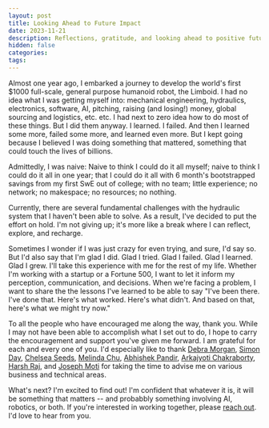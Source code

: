 ```yaml
---
layout: post
title: Looking Ahead to Future Impact
date: 2023-11-21
description: Reflections, gratitude, and looking ahead to positive future impact
hidden: false
categories:
tags:
---
```


Almost one year ago, I embarked a journey to develop the world's first $1000 full-scale, general purpose humanoid robot, the Limboid. I had no idea what I was getting myself into: mechanical engineering, hydraulics, electronics, software, AI, pitching, raising (and losing!) money, global sourcing and logistics, etc. etc. I had next to zero idea how to do most of these things. But I did them anyway. I learned. I failed. And then I learned some more, failed some more, and learned even more. But I kept going because I believed I was doing something that mattered, something that could touch the lives of billions.

Admittedly, I was naive: Naive to think I could do it all myself; naive to think I could do it all in one year; that I could do it all with 6 month's bootstrapped savings from my first SwE out of college; with no team; little experience; no network; no makespace; no resources; no nothing.

Currently, there are several fundamental challenges with the hydraulic system that I haven't been able to solve. As a result, I've decided to put the effort on hold. I'm not giving up; it's more like a break where I can reflect, explore, and recharge.

Sometimes I wonder if I was just crazy for even trying, and sure, I'd say so. But I'd also say that I'm glad I did. Glad I tried. Glad I failed. Glad I learned. Glad I grew. I'll take this experience with me for the rest of my life. Whether I'm working with a startup or a Fortune 500, I want to let it inform my perception, communication, and decisions. When we're facing a problem, I want to share the the lessons I've learned to be able to say "I've been there. I've done that. Here's what worked. Here's what didn't. And based on that, here's what we might try now."

To all the people who have encouraged me along the way, thank you. While I may not have been able to accomplish what I set out to do, I hope to carry the encouragement and support you've given me forward. I am grateful for each and every one of you. I'd especially like to thank [Debra Morgan](https://www.linkedin.com/in/debrahmorgan/), [Simon Day](https://www.linkedin.com/in/1simonday/), [Chelsea Seeds](https://www.linkedin.com/in/chelsea-seeds-877278130/?originalSubdomain=uk), [Melinda Chu](https://www.linkedin.com/in/melinda-b-c-533b2a127/), [Abhishek Pandir](https://www.paibytwo.com/), [Arkajyoti Chakraborty](https://www.linkedin.com/in/arkajyoti-chakraborty-51113b1b0/), [Harsh Raj](https://www.linkedin.com/in/harsh-raj-425593195/), and [Joseph Moti](https://www.linkedin.com/in/joseph-moti-2063642/) for taking the time to advise me on various business and technical areas.

What's next? I'm excited to find out! I'm confident that whatever it is, it will be something that matters -- and probabbly something involving AI, robotics, or both. If you're interested in working together, please [reach out](https://jacobfv.github.io/bio#contact). I'd love to hear from you.
